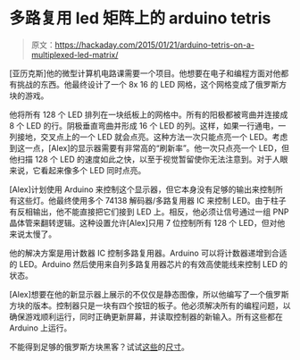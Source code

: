 # 多路复用 led 矩阵上的 arduino tetris

> 原文：<https://hackaday.com/2015/01/21/arduino-tetris-on-a-multiplexed-led-matrix/>

[亚历克斯]他的微型计算机电路课需要一个项目。他想要在电子和编程方面对他都有挑战的东西。他最终设计了一个 8x 16 的 LED 网格，这个网格变成了俄罗斯方块的游戏。

他将所有 128 个 LED 排列在一块纸板上的网格中。所有的阳极都被弯曲并连接成 8 个 LED 的行。阴极垂直弯曲并形成 16 个 LED 的列。这样，如果一行通电，一列接地，交叉点上的一个 LED 就会点亮。这种方法一次只能点亮一个 LED。考虑到这一点，[Alex]的显示器需要有非常高的“刷新率”。他一次只点亮一个 LED，但他扫描 128 个 LED 的速度如此之快，以至于视觉暂留使你无法注意到。对于人眼来说，它看起来像多个 LED 同时点亮。

[Alex]计划使用 Arduino 来控制这个显示器，但它本身没有足够的输出来控制所有这些灯。他最终使用多个 74138 解码器/多路复用器 IC 来控制 LED。由于柱子有反相输出，他不能直接把它们接到 LED 上。相反，他必须让信号通过一组 PNP 晶体管来翻转逻辑。这种设置允许[Alex]只用 7 位控制所有 128 个 LED，但对他来说太慢了。

他的解决方案是用计数器 IC 控制多路复用器。Arduino 可以将计数器递增到合适的 LED。Arduino 然后使用来自列多路复用器芯片的有效高使能线来控制 LED 的状态。

[Alex]想要在他的新显示器上展示的不仅仅是静态图像，所以他编写了一个俄罗斯方块的版本。控制器只是一块有四个按钮的板子。他必须解决所有的编程问题，以确保游戏顺利运行，同时正确更新屏幕，并读取控制器的新输入。所有这些都在 Arduino 上运行。

不能得到足够的俄罗斯方块黑客？试试[这些](http://hackaday.com/2013/09/28/breadboard-tetris-is-wire-artwork/ "Tetris on a breadboard")的[尺寸](http://hackaday.com/2014/04/26/playing-tetris-on-an-oscilloscope/ "Oscilloscope Tetris")。